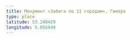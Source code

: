 ```yaml
---
title: Монумент «Забега по 11 городам», Гикерк
type: place
latitude: 53.240429
longitude: 5.856948
---
```

